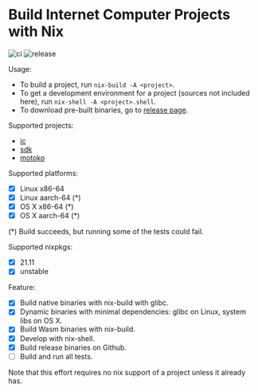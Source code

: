 # Build Internet Computer Projects with Nix

![ci](https://github.com/ninegua/ic-nix/actions/workflows/ci.yml/badge.svg?branch=main)
![release](https://github.com/ninegua/ic-nix/actions/workflows/release.yml/badge.svg)

Usage:

- To build a project, run `nix-build -A <project>`.
- To get a development environment for a project (sources not included here), run `nix-shell -A <project>.shell`.
- To download pre-built binaries, go to [release page](https://github.com/ninegua/ic-nix/releases).

Supported projects:

 - [ic]
 - [sdk]
 - [motoko]

Supported platforms:

- [x] Linux x86-64
- [x] Linux aarch-64 (*)
- [x] OS X x86-64 (*)
- [x] OS X aarch-64 (*)

(*) Build succeeds, but running some of the tests could fail.

Supported nixpkgs:

- [x] 21.11
- [x] unstable

Feature:

- [x] Build native binaries with nix-build with glibc.
- [x] Dynamic binaries with minimal dependencies: glibc on Linux, system libs on OS X.
- [x] Build Wasm binaries with nix-build.
- [x] Develop with nix-shell.
- [x] Build release binaries on Github.
- [ ] Build and run all tests.

Note that this effort requires no nix support of a project unless it already has.

[ic]: https://github.com/dfinity/ic
[sdk]: https://github.com/dfinity/sdk
[motoko]: https://github.com/dfinity/motoko

